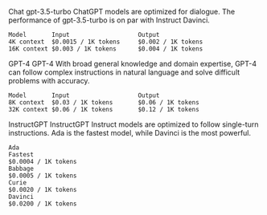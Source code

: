Chat
gpt-3.5-turbo
    ChatGPT models are optimized for dialogue. The performance of gpt-3.5-turbo is on par with Instruct Davinci.

    Model	    Input	                Output
    4K context	$0.0015 / 1K tokens	    $0.002 / 1K tokens
    16K context	$0.003 / 1K tokens	    $0.004 / 1K tokens


GPT-4
GPT-4 
    With broad general knowledge and domain expertise, GPT-4 can follow complex instructions in natural language and solve difficult problems with accuracy.

    Model	    Input	                Output
    8K context	$0.03 / 1K tokens	    $0.06 / 1K tokens
    32K context	$0.06 / 1K tokens	    $0.12 / 1K tokens


InstructGPT
InstructGPT
    Instruct models are optimized to follow single-turn instructions. Ada is the fastest model, while Davinci is the most powerful.

    Ada
    Fastest
    $0.0004 / 1K tokens
    Babbage
    $0.0005 / 1K tokens
    Curie
    $0.0020 / 1K tokens
    Davinci
    $0.0200 / 1K tokens
